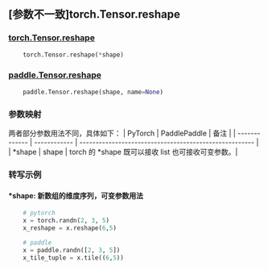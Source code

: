 ## [参数不一致]torch.Tensor.reshape

### [torch.Tensor.reshape](https://pytorch.org/docs/1.13/generated/torch.Tensor.reshape.html)

```python
    torch.Tensor.reshape(*shape)
```

### [paddle.Tensor.reshape](https://www.paddlepaddle.org.cn/documentation/docs/zh/api/paddle/Tensor_cn.html#reshape-shape-name-none)

```python
    paddle.Tensor.reshape(shape, name=None)
```

### 参数映射
两者部分参数用法不同，具体如下：
| PyTorch       | PaddlePaddle | 备注                                                   |
| ------------- | ------------ | ------------------------------------------------------ |
| *shape | shape | torch 的 *shape 既可以接收 list 也可接收可变参数。|

### 转写示例
#### *shape: 新数组的维度序列，可变参数用法
```python
    # pytorch
    x = torch.randn(2, 3, 5)
    x_reshape = x.reshape(6,5)

    # paddle
    x = paddle.randn([2, 3, 5])
    x_tile_tuple = x.tile((6,5))
```
